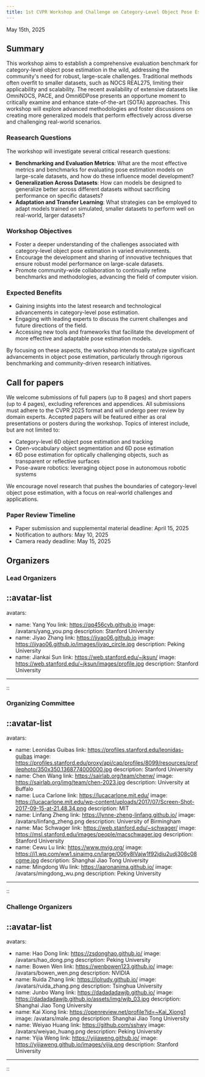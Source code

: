 ```yaml
---
title: 1st CVPR Workshop and Challenge on Category-Level Object Pose Estimation in the Wild
---
```


<p class="text-center">
  May 15th, 2025
</p>

## Summary

This workshop aims to establish a comprehensive evaluation benchmark for category-level object pose estimation in the wild, addressing the community's need for robust, large-scale challenges. Traditional methods often overfit to smaller datasets, such as NOCS REAL275, limiting their applicability and scalability. The recent availability of extensive datasets like OmniNOCS, PACE, and Omni6DPose presents an opportune moment to critically examine and enhance state-of-the-art (SOTA) approaches. This workshop will explore advanced methodologies and foster discussions on creating more generalized models that perform effectively across diverse and challenging real-world scenarios.

### Reasearch Questions

The workshop will investigate several critical research questions:
- **Benchmarking and Evaluation Metrics**: What are the most effective metrics and benchmarks for evaluating pose estimation models on large-scale datasets, and how do these influence model development?
- **Generalization Across Datasets**: How can models be designed to generalize better across different datasets without sacrificing performance on specific datasets?
- **Adaptation and Transfer Learning**: What strategies can be employed to adapt models trained on simulated, smaller datasets to perform well on real-world, larger datasets?

### Workshop Objectives

- Foster a deeper understanding of the challenges associated with category-level object pose estimation in varied environments.
- Encourage the development and sharing of innovative techniques that ensure robust model performance on large-scale datasets.
- Promote community-wide collaboration to continually refine benchmarks and methodologies, advancing the field of computer vision.

### Expected Benefits

- Gaining insights into the latest research and technological advancements in category-level pose estimation.
- Engaging with leading experts to discuss the current challenges and future directions of the field.
- Accessing new tools and frameworks that facilitate the development of more effective and adaptable pose estimation models.

By focusing on these aspects, the workshop intends to catalyze significant advancements in object pose estimation, particularly through rigorous benchmarking and community-driven research initiatives.

<!-- ![Example image (place image in public folder)](/img/teaser-min.png) -->

## Call for papers

We welcome submissions of full papers (up to 8 pages) and short papers (up to 4 pages), excluding references and appendices. All submissions must adhere to the CVPR 2025 format and will undergo peer review by domain experts. Accepted papers will be featured either as oral presentations or posters during the workshop. Topics of interest include, but are not limited to:

- Category-level 6D object pose estimation and tracking
- Open-vocabulary object segmentation and 6D pose estimation
- 6D pose estimation for optically challenging objects, such as transparent or reflective surfaces
- Pose-aware robotics: leveraging object pose in autonomous robotic systems

We encourage novel research that pushes the boundaries of category-level object pose estimation, with a focus on real-world challenges and applications.


### Paper Review Timeline

- Paper submission and supplemental material deadline: April 15, 2025
- Notification to authors: May 10, 2025
- Camera ready deadline: May 15, 2025

## Organizers

### Lead Organizers

::avatar-list
---
avatars:
  - name: Yang You
    link: https://qq456cvb.github.io
    image: /avatars/yang_you.png
    description: Stanford University
  - name: Jiyao Zhang
    link: https://jiyao06.github.io
    image: https://jiyao06.github.io/images/jiyao_circle.jpg
    description: Peking University
  - name: Jiankai Sun
    link: https://web.stanford.edu/~jksun/
    image: https://web.stanford.edu/~jksun/images/profile.jpg
    description: Stanford University
---
::

### Organizing Committee

::avatar-list
---
avatars:
  - name: Leonidas Guibas
    link: https://profiles.stanford.edu/leonidas-guibas
    image: https://profiles.stanford.edu/proxy/api/cap/profiles/8099/resources/profilephoto/350x350.1368774000000.jpg
    description: Stanford University
  - name: Chen Wang
    link: https://sairlab.org/team/chenw/
    image: https://sairlab.org/img/team/chen-2023.jpg
    description: University at Buffalo
  - name: Luca Carlone
    link: https://lucacarlone.mit.edu/
    image: https://lucacarlone.mit.edu/wp-content/uploads/2017/07/Screen-Shot-2017-09-15-at-21.48.34.png
    description: MIT
  - name: Linfang Zheng
    link: https://lynne-zheng-linfang.github.io/
    image: /avatars/linfang_zheng.png
    description: University of Birmingham
  - name: Mac Schwager
    link: https://web.stanford.edu/~schwager/
    image: https://msl.stanford.edu/images/people/macschwager.jpg
    description: Stanford University
  - name: Cewu Lu
    link: https://www.mvig.org/
    image: https://i1.wp.com/ww1.sinaimg.cn/large/006y8lVajw1f92jdiu2udj308c08cgme.jpg
    description: Shanghai Jiao Tong University
  - name: Mingdong Wu
    link: https://aaronanima.github.io/
    image: /avatars/mingdong_wu.png
    description: Peking University
---
::

### Challenge Organizers

::avatar-list
---
avatars:
  - name: Hao Dong
    link: https://zsdonghao.github.io/
    image: /avatars/hao_dong.png
    description: Peking University
  - name: Bowen Wen
    link: https://wenbowen123.github.io/
    image: /avatars/bowen_wen.png
    description: NVIDIA
  - name: Ruida Zhang
    link: https://lolrudy.github.io/
    image: /avatars/ruida_zhang.png
    description: Tsinghua University
  - name: Junbo Wang
    link: https://dadadadawjb.github.io/
    image: https://dadadadawjb.github.io/assets/img/wjb_03.jpg
    description: Shanghai Jiao Tong University
  - name: Kai Xiong
    link: https://openreview.net/profile?id=~Kai_Xiong1
    image: /avatars/male.png
    description: Shanghai Jiao Tong University
  - name: Weiyao Huang
    link: https://github.com/sshwy
    image: /avatars/weiyao_huang.png
    description: Peking University
  - name: Yijia Weng
    link: https://yijiaweng.github.io/
    image: https://yijiaweng.github.io/images/yijia.png
    description: Stanford University
---
::
